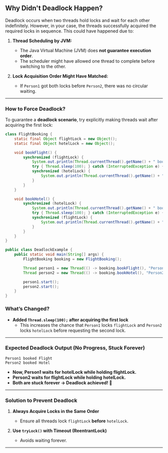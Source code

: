 ## **Why Didn't Deadlock Happen?**
Deadlock occurs when two threads hold locks and wait for each other indefinitely. However, in your case, the threads successfully acquired the required locks in sequence. This could have happened due to:
1. **Thread Scheduling by JVM:**  
   - The Java Virtual Machine (JVM) does **not guarantee execution order**.
   - The scheduler might have allowed one thread to complete before switching to the other.
   
2. **Lock Acquisition Order Might Have Matched:**  
   - If `Person1` got both locks before `Person2`, there was no circular waiting.

---

### **How to Force Deadlock?**
To guarantee a **deadlock scenario**, try explicitly making threads wait after acquiring the first lock:
```java
class FlightBooking {
    static final Object flightLock = new Object();
    static final Object hotelLock = new Object();

    void bookFlight() {
        synchronized (flightLock) {
            System.out.println(Thread.currentThread().getName() + " booked Flight");
            try { Thread.sleep(100); } catch (InterruptedException e) {}
            synchronized (hotelLock) {
                System.out.println(Thread.currentThread().getName() + " booked Hotel");
            }
        }
    }

    void bookHotel() {
        synchronized (hotelLock) {
            System.out.println(Thread.currentThread().getName() + " booked Hotel");
            try { Thread.sleep(100); } catch (InterruptedException e) {}
            synchronized (flightLock) {
                System.out.println(Thread.currentThread().getName() + " booked Flight");
            }
        }
    }
}

public class DeadlockExample {
    public static void main(String[] args) {
        FlightBooking booking = new FlightBooking();

        Thread person1 = new Thread(() -> booking.bookFlight(), "Person1");
        Thread person2 = new Thread(() -> booking.bookHotel(), "Person2");

        person1.start();
        person2.start();
    }
}
```
### **What’s Changed?**
- **Added `Thread.sleep(100);` after acquiring the first lock**  
  - This increases the chance that `Person1` locks `flightLock` and `Person2` locks `hotelLock` before requesting the second lock.

---

### **Expected Deadlock Output (No Progress, Stuck Forever)**
```
Person1 booked Flight
Person2 booked Hotel
```
- **Now, Person1 waits for hotelLock while holding flightLock.**
- **Person2 waits for flightLock while holding hotelLock.**
- **Both are stuck forever → Deadlock achieved! 🚨**

---

### **Solution to Prevent Deadlock**
1. **Always Acquire Locks in the Same Order**  
   - Ensure all threads lock `flightLock` **before** `hotelLock`.
   
2. **Use `tryLock()` with Timeout (ReentrantLock)**
   - Avoids waiting forever.

---
